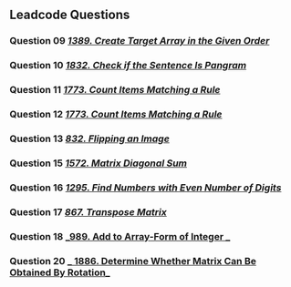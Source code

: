 ## Leadcode Questions

### Question 09 <a href="https://leetcode.com/problems/create-target-array-in-the-given-order/submissions/908802221/" target="_blank">_1389. Create Target Array in the Given Order_</a> <br/>

### Question 10 <a href="https://leetcode.com/problems/check-if-the-sentence-is-pangram/submissions/908808758/" target="_blank">_1832. Check if the Sentence Is Pangram_</a> <br/>

### Question 11 <a href="https://leetcode.com/problems/count-items-matching-a-rule/submissions/908833413/" target="_blank">_1773. Count Items Matching a Rule_</a> <br/>

### Question 12 <a href="https://leetcode.com/problems/find-the-highest-altitude/submissions/913035692/" target="_blank">_1773. Count Items Matching a Rule_</a> <br/>

### Question 13 <a href="https://leetcode.com/problems/flipping-an-image/submissions/913129095/" target="_blank">_832. Flipping an Image_</a> <br/>

### Question 15 <a href="https://leetcode.com/problems/matrix-diagonal-sum/submissions/913370203/" target="_blank">_1572. Matrix Diagonal Sum_</a> <br/>

### Question 16 <a href="https://leetcode.com/problems/count-items-matching-a-rule/submissions/908833413/" target="_blank">_1295. Find Numbers with Even Number of Digits_</a> <br/>

### Question 17 <a href="https://leetcode.com/problems/transpose-matrix/submissions/913553046/" target="_blank">_867. Transpose Matrix_</a> <br/>

### Question 18 <a href="https://leetcode.com/problems/add-to-array-form-of-integer/submissions/909345886/" target="_blank">_989. Add to Array-Form of Integer _</a> <br/>

### Question 20 <a href="https://leetcode.com/problems/determine-whether-matrix-can-be-obtained-by-rotation/submissions/913769725/" target="_blank">_ 1886. Determine Whether Matrix Can Be Obtained By Rotation_</a> <br/>



